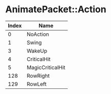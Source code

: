 # AnimatePacket::Action

Index | Name
--- | ---
0 | NoAction
1 | Swing
3 | WakeUp
4 | CriticalHit
5 | MagicCriticalHit
128 | RowRight
129 | RowLeft